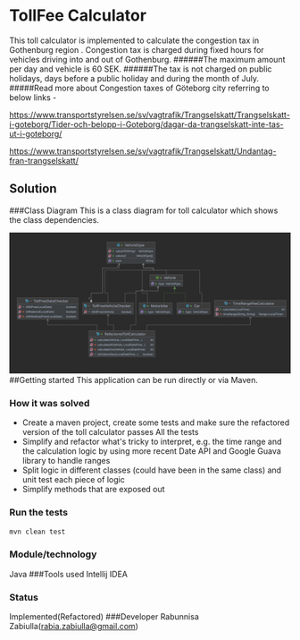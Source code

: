 # TollFee Calculator

This toll calculator is implemented to calculate the congestion tax in Gothenburg region .
Congestion tax is charged during fixed hours for vehicles driving into and out of Gothenburg.
######The maximum amount per day and vehicle is 60 SEK.
######The tax is not charged on public holidays, days before a public holiday and during the month of July.
#####Read more about Congestion taxes of Göteborg city referring to below links -

https://www.transportstyrelsen.se/sv/vagtrafik/Trangselskatt/Trangselskatt-i-goteborg/Tider-och-belopp-i-Goteborg/dagar-da-trangselskatt-inte-tas-ut-i-goteborg/

https://www.transportstyrelsen.se/sv/vagtrafik/Trangselskatt/Undantag-fran-trangselskatt/
## Solution
###Class Diagram
This is a class diagram for toll calculator which shows the class dependencies.

![toll-calculator_1](screenshots/ClassDiagramTollCalculator.jpeg)
##Getting started
This application can be run directly or via Maven.
### How it was solved
* Create a maven project, create some tests and make sure the refactored version of the toll calculator passes All the tests
* Simplify and refactor what's tricky to interpret, e.g. the time range and the calculation logic by using more recent Date API and Google Guava library to handle ranges
* Split logic in different classes (could have been in the same class) and unit test each piece of logic
* Simplify methods that are exposed out

### Run the tests
```
mvn clean test
```



### Module/technology
Java 
###Tools used
Intellij IDEA
### Status
Implemented(Refactored)
###Developer
Rabunnisa Zabiulla(rabia.zabiulla@gmail.com)